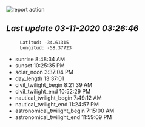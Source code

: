 ![report action](https://github.com/matiasz8/actions-for-reports/workflows/report%20action/badge.svg?branch=develop) 


## *****Last update 03-11-2020 03:26:46*****



		 Latitud: -34.61315
		 Longitud: -58.37723

 - sunrise 	 8:48:34 AM
 - sunset 	 10:25:35 PM
 - solar_noon 	 3:37:04 PM
 - day_length 	 13:37:01
 - civil_twilight_begin 	 8:21:39 AM
 - civil_twilight_end 	 10:52:29 PM
 - nautical_twilight_begin 	 7:49:12 AM
 - nautical_twilight_end 	 11:24:57 PM
 - astronomical_twilight_begin 	 7:15:00 AM
 - astronomical_twilight_end 	 11:59:09 PM
